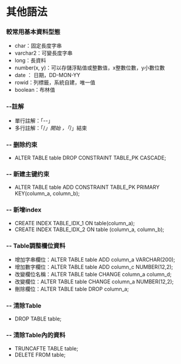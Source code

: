 # 其他語法

### 較常用基本資料型態

* char：固定長度字串
* varchar2：可變長度字串
* long：長資料
* number\(x, y\)：可以存儲浮點值或整數值，x整數位數，y小數位數
* date ： 日期，DD-MON-YY
* rowid：列標籤，系統自建，唯一值
* boolean：布林值

### --註解

* 單行註解：「--」
* 多行註解：「/_」開始 ，「_/」結束

### -- 删除约束

* ALTER TABLE table DROP CONSTRAINT TABLE\_PK CASCADE;

### -- 新建主键约束

* ALTER TABLE table ADD CONSTRAINT TABLE\_PK PRIMARY KEY\(column\_a, column\_b\);

### -- 新增index

* CREATE INDEX TABLE\_IDX\_1 ON table\(column\_a\); 
* CREATE INDEX TABLE\_IDX\_2 ON table \(column\_a, column\_b\);

### -- Table調整欄位資料

* 增加字串欄位：ALTER TABLE table ADD column\_a VARCHAR\(200\);
* 增加數字欄位：ALTER TABLE table ADD column\_c NUMBER\(12,2\);
* 改變欄位名稱：ALTER TABLE table CHANGE column\_a column\_d;
* 改變欄位：ALTER TABLE table CHANGE column\_a NUMBER\(12,2\);
* 刪除欄位：ALTER TABLE table DROP column\_a;

### -- 清除Table

* DROP TABLE table;

### -- 清除Table內的資料

* TRUNCAFTE TABLE table;
*  DELETE FROM table;

